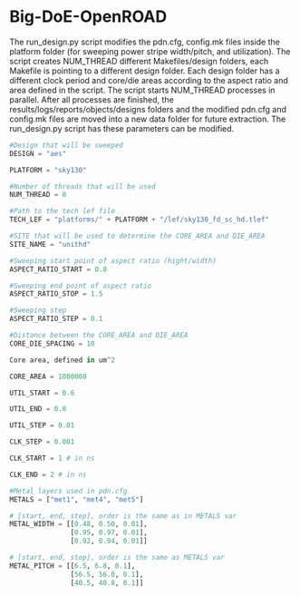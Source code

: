 # Big-DoE-OpenROAD

The run_design.py script modifies the pdn.cfg, config.mk files inside the platform folder (for sweeping power stripe width/pitch, and utilization). The script creates NUM_THREAD different Makefiles/design folders, each Makefile is pointing to a different design folder. Each design folder has a different clock period and core/die areas according to the aspect ratio and area defined in the script. The script starts NUM_THREAD processes in parallel. After all processes are finished, the results/logs/reports/objects/designs folders and the modified pdn.cfg and config.mk files are moved into a new data folder for future extraction. The run_design.py script has these parameters can be modified.

```python
#Design that will be sweeped
DESIGN = "aes" 

PLATFORM = "sky130"

#Number of threads that will be used
NUM_THREAD = 8

#Path to the tech lef file
TECH_LEF = "platforms/" + PLATFORM + "/lef/sky130_fd_sc_hd.tlef"

#SITE that will be used to determine the CORE_AREA and DIE_AREA
SITE_NAME = "unithd"

#Sweeping start point of aspect ratio (hight/width)
ASPECT_RATIO_START = 0.8

#Sweeping end point of aspect ratio
ASPECT_RATIO_STOP = 1.5

#Sweeping step
ASPECT_RATIO_STEP = 0.1

#Distance between the CORE_AREA and DIE_AREA
CORE_DIE_SPACING = 10

Core area, defined in um^2

CORE_AREA = 1000000

UTIL_START = 0.6

UTIL_END = 0.8

UTIL_STEP = 0.01

CLK_STEP = 0.001

CLK_START = 1 # in ns

CLK_END = 2 # in ns

#Metal layers used in pdn.cfg
METALS = ["met1", "met4", "met5"]

# [start, end, step], order is the same as in METALS var
METAL_WIDTH = [[0.48, 0.50, 0.01], 
               [0.95, 0.97, 0.01], 
               [0.92, 0.94, 0.01]]

# [start, end, step], order is the same as METALS var
METAL_PITCH = [[6.5, 6.8, 0.1], 
               [56.5, 56.8, 0.1], 
               [40.5, 40.8, 0.1]] 
```



